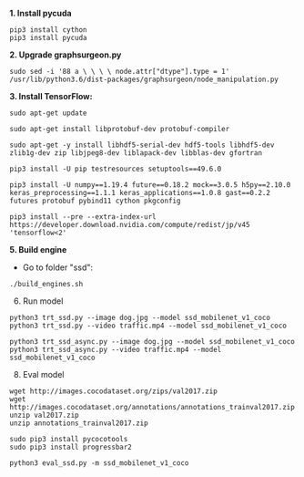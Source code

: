 **1. Install pycuda**
```
pip3 install cython
pip3 install pycuda
```
**2. Upgrade graphsurgeon.py**
```
sudo sed -i '88 a \ \ \ \ node.attr["dtype"].type = 1' /usr/lib/python3.6/dist-packages/graphsurgeon/node_manipulation.py
```
**3. Install TensorFlow:**
```
sudo apt-get update
```
```
sudo apt-get install libprotobuf-dev protobuf-compiler
```
```
sudo apt-get -y install libhdf5-serial-dev hdf5-tools libhdf5-dev zlib1g-dev zip libjpeg8-dev liblapack-dev libblas-dev gfortran
```
```
pip3 install -U pip testresources setuptools==49.6.0
```
```
pip3 install -U numpy==1.19.4 future==0.18.2 mock==3.0.5 h5py==2.10.0 keras_preprocessing==1.1.1 keras_applications==1.0.8 gast==0.2.2 futures protobuf pybind11 cython pkgconfig
```
```
pip3 install --pre --extra-index-url https://developer.download.nvidia.com/compute/redist/jp/v45 'tensorflow<2'
```
**5. Build engine**
- Go to folder "ssd":
```
./build_engines.sh
```

6. Run model
```
python3 trt_ssd.py --image dog.jpg --model ssd_mobilenet_v1_coco
python3 trt_ssd.py --video traffic.mp4 --model ssd_mobilenet_v1_coco
```
```
python3 trt_ssd_async.py --image dog.jpg --model ssd_mobilenet_v1_coco
python3 trt_ssd_async.py --video traffic.mp4 --model ssd_mobilenet_v1_coco
```

8. Eval model
```
wget http://images.cocodataset.org/zips/val2017.zip
wget http://images.cocodataset.org/annotations/annotations_trainval2017.zip
unzip val2017.zip
unzip annotations_trainval2017.zip
```
```
sudo pip3 install pycocotools
sudo pip3 install progressbar2
```
```
python3 eval_ssd.py -m ssd_mobilenet_v1_coco
```

